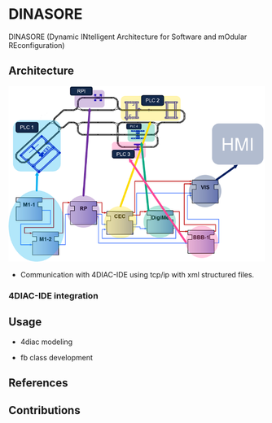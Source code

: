 # DINASORE

DINASORE (Dynamic INtelligent Architecture for Software and mOdular REconfiguration)

## Architecture

![distribution](resources/images/iec61499Disitribution.png)

* Communication with 4DIAC-IDE using tcp/ip with xml structured files.

### 4DIAC-IDE integration

## Usage

* 4diac modeling

* fb class development

## References


## Contributions
